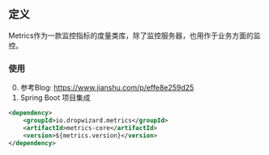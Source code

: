 ## 定义
Metrics作为一款监控指标的度量类库，除了监控服务器，也用作于业务方面的监控。
### 使用
0. 参考Blog: https://www.jianshu.com/p/effe8e259d25
1. Spring Boot 项目集成
```xml
<dependency>
    <groupId>io.dropwizard.metrics</groupId>
    <artifactId>metrics-core</artifactId>
    <version>${metrics.version}</version>
</dependency>
```
